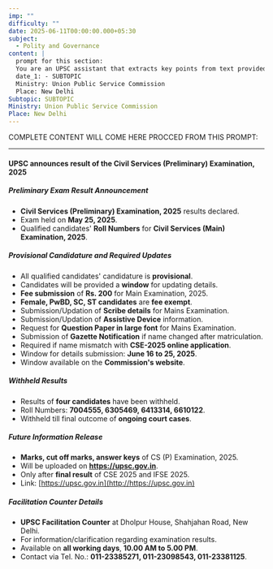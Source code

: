 ```yaml
---
imp: ""
difficulty: ""
date: 2025-06-11T00:00:00.000+05:30
subject:
  - Polity and Governance
content: |
  prompt for this section:
  You are an UPSC assistant that extracts key points from text provided by the user. Output ONLY the key points without additional comments. ENSURE 100% FACTUAL CORRECTNESS. take out the 5 most important from exam perspective. keypoints in a way that it covers the complete content in bullet points, each bullet point not more than 12 words.
  date_1: - SUBTOPIC
  Ministry: Union Public Service Commission
  Place: New Delhi
Subtopic: SUBTOPIC
Ministry: Union Public Service Commission
Place: New Delhi
---
```


COMPLETE CONTENT WILL COME HERE PROCCED FROM THIS PROMPT:

---

#### UPSC announces result of the Civil Services (Preliminary) Examination, 2025

##### Preliminary Exam Result Announcement
-   **Civil Services (Preliminary) Examination, 2025** results declared.
-   Exam held on **May 25, 2025**.
-   Qualified candidates' **Roll Numbers** for **Civil Services (Main) Examination, 2025**.

##### Provisional Candidature and Required Updates
-   All qualified candidates' candidature is **provisional**.
-   Candidates will be provided a **window** for updating details.
-   **Fee submission** of **Rs. 200** for Main Examination, 2025.
-   **Female, PwBD, SC, ST candidates** are **fee exempt**.
-   Submission/Updation of **Scribe details** for Mains Examination.
-   Submission/Updation of **Assistive Device** information.
-   Request for **Question Paper in large font** for Mains Examination.
-   Submission of **Gazette Notification** if name changed after matriculation.
-   Required if name mismatch with **CSE-2025 online application**.
-   Window for details submission: **June 16 to 25, 2025**.
-   Window available on the **Commission's website**.

##### Withheld Results
-   Results of **four candidates** have been withheld.
-   Roll Numbers: **7004555, 6305469, 6413314, 6610122**.
-   Withheld till final outcome of **ongoing court cases**.

##### Future Information Release
-   **Marks, cut off marks, answer keys** of CS (P) Examination, 2025.
-   Will be uploaded on **https://upsc.gov.in**.
-   Only after **final result** of CSE 2025 and IFSE 2025.
-   Link: [https://upsc.gov.in](http://https://upsc.gov.in)

##### Facilitation Counter Details
-   **UPSC Facilitation Counter** at Dholpur House, Shahjahan Road, New Delhi.
-   For information/clarification regarding examination results.
-   Available on **all working days**, **10.00 AM to 5.00 PM**.
-   Contact via Tel. No.: **011-23385271, 011-23098543, 011-23381125**.